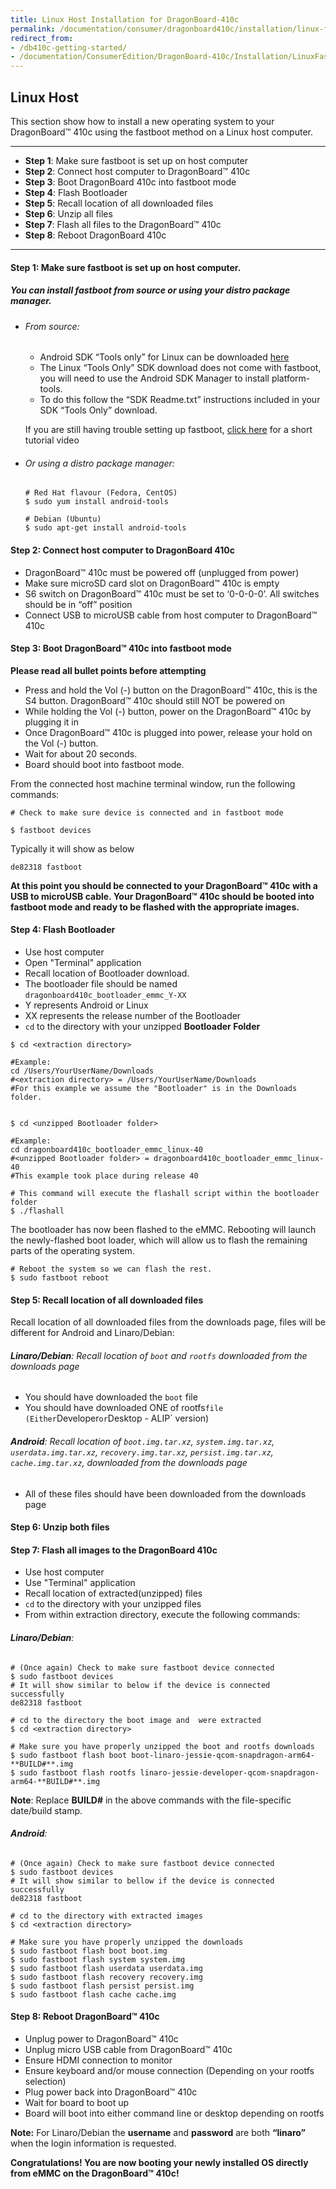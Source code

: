 ```yaml
---
title: Linux Host Installation for DragonBoard-410c
permalink: /documentation/consumer/dragonboard410c/installation/linux-fastboot.md.html
redirect_from:
- /db410c-getting-started/
- /documentation/ConsumerEdition/DragonBoard-410c/Installation/LinuxFastboot.md.html
---
```

## Linux Host

This section show how to install a new operating system to your DragonBoard™ 410c using the fastboot method on a Linux host computer.

***

- **Step 1**: Make sure fastboot is set up on host computer
- **Step 2**: Connect host computer to DragonBoard™ 410c
- **Step 3**: Boot DragonBoard 410c into fastboot mode
- **Step 4**: Flash Bootloader
- **Step 5**: Recall location of all downloaded files
- **Step 6**: Unzip all files
- **Step 7**: Flash all files to the DragonBoard™ 410c
- **Step 8**: Reboot DragonBoard 410c

***

#### **Step 1**: Make sure fastboot is set up on host computer.
##### You can install fastboot from source or using your distro package manager.

- ###### From source:
  - Android SDK “Tools only” for Linux can be downloaded <a href="https://developer.android.com/studio/releases/platform-tools.html" target="_blank">here</a>
  - The Linux “Tools Only” SDK download does not come with fastboot, you will need to use the Android SDK Manager to install platform-tools.
  - To do this follow the “SDK Readme.txt” instructions included in your SDK “Tools Only” download.

  If you are still having trouble setting up fastboot, <a href="https://youtu.be/W_zlydVBftA" target="_blank">click here</a> for a short tutorial video

- ###### Or using a distro package manager:
  ```
  # Red Hat flavour (Fedora, CentOS)
  $ sudo yum install android-tools

  # Debian (Ubuntu)
  $ sudo apt-get install android-tools
  ```

#### **Step 2**: Connect host computer to DragonBoard 410c

- DragonBoard™ 410c must be powered off (unplugged from power)
- Make sure microSD card slot on DragonBoard™ 410c is empty
- S6 switch on DragonBoard™ 410c must be set to ‘0-0-0-0’. All switches should be in “off” position
- Connect USB to microUSB cable from host computer to DragonBoard™ 410c

#### **Step 3**: Boot DragonBoard™ 410c into fastboot mode

**Please read all bullet points before attempting**

- Press and hold the Vol (-) button on the DragonBoard™ 410c, this is the S4 button. DragonBoard™ 410c should still NOT be powered on
- While holding the Vol (-) button, power on the DragonBoard™ 410c by plugging it in
- Once DragonBoard™ 410c is plugged into power, release your hold on the Vol (-) button.
- Wait for about 20 seconds.
- Board should boot into fastboot mode.

From the connected host machine terminal window, run the following commands:

```shell
# Check to make sure device is connected and in fastboot mode

$ fastboot devices
```

Typically it will show as below
```shell
de82318	fastboot
```

**At this point you should be connected to your DragonBoard™ 410c with a USB to microUSB cable. Your DragonBoard™ 410c should be booted into fastboot mode and ready to be flashed with the appropriate images.**

#### **Step 4**: Flash Bootloader

- Use host computer
- Open "Terminal" application
- Recall location of Bootloader download.
- The bootloader file should be named `dragonboard410c_bootloader_emmc_Y-XX`
- Y represents Android or Linux
- XX represents the release number of the Bootloader
- `cd` to the directory with your unzipped **Bootloader Folder**

```shell
$ cd <extraction directory>

#Example:
cd /Users/YourUserName/Downloads
#<extraction directory> = /Users/YourUserName/Downloads
#For this example we assume the "Bootloader" is in the Downloads folder.


$ cd <unzipped Bootloader folder>

#Example:
cd dragonboard410c_bootloader_emmc_linux-40
#<unzipped Bootloader folder> = dragonboard410c_bootloader_emmc_linux-40
#This example took place during release 40

# This command will execute the flashall script within the bootloader folder
$ ./flashall
```

The bootloader has now been flashed to the eMMC.  Rebooting will
launch the newly-flashed boot loader, which will allow us to flash
the remaining parts of the operating system.

```shell
# Reboot the system so we can flash the rest.
$ sudo fastboot reboot
```

#### **Step 5**: Recall location of all downloaded files

Recall location of all downloaded files from the downloads page, files will be different for Android and Linaro/Debian:

###### **Linaro/Debian**: Recall location of `boot` and `rootfs` downloaded from the downloads page
- You should have downloaded the `boot` file
- You should have downloaded ONE of rootfs` file (Either `Developer` or `Desktop - ALIP` version)

###### **Android**: Recall location of `boot.img.tar.xz`, `system.img.tar.xz`, `userdata.img.tar.xz`, `recovery.img.tar.xz`, `persist.img.tar.xz`, `cache.img.tar.xz`, downloaded from the downloads page
- All of these files should have been downloaded from the downloads page

#### **Step 6**: Unzip both files

#### **Step 7**: Flash all images to the DragonBoard 410c

- Use host computer
- Use "Terminal" application
- Recall location of extracted(unzipped) files
- `cd` to the directory with your unzipped files
- From within extraction directory, execute the following commands:

###### **Linaro/Debian**:
```shell
# (Once again) Check to make sure fastboot device connected
$ sudo fastboot devices
# It will show similar to below if the device is connected successfully
de82318	fastboot

# cd to the directory the boot image and  were extracted
$ cd <extraction directory>

# Make sure you have properly unzipped the boot and rootfs downloads
$ sudo fastboot flash boot boot-linaro-jessie-qcom-snapdragon-arm64-**BUILD#**.img
$ sudo fastboot flash rootfs linaro-jessie-developer-qcom-snapdragon-arm64-**BUILD#**.img
```
**Note**: Replace **BUILD#** in the above commands with the file-specific date/build stamp.

###### **Android**:
```shell
# (Once again) Check to make sure fastboot device connected
$ sudo fastboot devices
# It will show similar to bellow if the device is connected successfully
de82318	fastboot

# cd to the directory with extracted images
$ cd <extraction directory>

# Make sure you have properly unzipped the downloads
$ sudo fastboot flash boot boot.img
$ sudo fastboot flash system system.img
$ sudo fastboot flash userdata userdata.img
$ sudo fastboot flash recovery recovery.img
$ sudo fastboot flash persist persist.img
$ sudo fastboot flash cache cache.img
```

#### **Step 8**: Reboot DragonBoard™ 410c

- Unplug power to DragonBoard™ 410c
- Unplug micro USB cable from DragonBoard™ 410c
- Ensure HDMI connection to monitor
- Ensure keyboard and/or mouse connection (Depending on your rootfs selection)
- Plug power back into DragonBoard™ 410c
- Wait for board to boot up
- Board will boot into either command line or desktop depending on rootfs

**Note:** For Linaro/Debian the **username** and **password** are both **“linaro”** when the login information is requested.

**Congratulations! You are now booting your newly installed OS directly
from eMMC on the DragonBoard™ 410c!**

